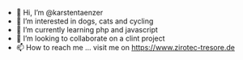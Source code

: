 - 👋 Hi, I’m @karstentaenzer
- 👀 I’m interested in dogs, cats and cycling
- 🌱 I’m currently learning php and javascript
- 💞️ I’m looking to collaborate on a clint project
- 📫 How to reach me ... visit me on https://www.zirotec-tresore.de

<!---
karstentaenzer/karstentaenzer is a ✨ special ✨ repository because its `README.md` (this file) appears on your GitHub profile.
You can click the Preview link to take a look at your changes.
--->
